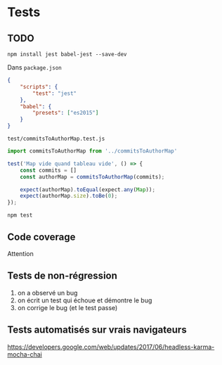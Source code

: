 # Tests

## TODO

`npm install jest babel-jest --save-dev`


Dans `package.json`
```json
{
    "scripts": {
        "test": "jest"
    },
    "babel": {
        "presets": ["es2015"]
    }
}
```


`test/commitsToAuthorMap.test.js`
```js
import commitsToAuthorMap from '../commitsToAuthorMap'

test('Map vide quand tableau vide', () => {
    const commits = []
    const authorMap = commitsToAuthorMap(commits);

    expect(authorMap).toEqual(expect.any(Map));
    expect(authorMap.size).toBe(0);
});
```

`npm test`


## Code coverage

Attention

## Tests de non-régression

1. on a observé un bug
2. on écrit un test qui échoue et démontre le bug
3. on corrige le bug (et le test passe)


## Tests automatisés sur vrais navigateurs

https://developers.google.com/web/updates/2017/06/headless-karma-mocha-chai